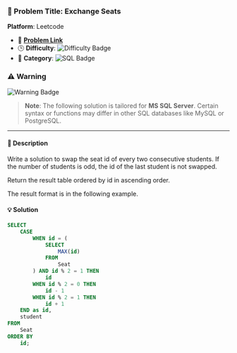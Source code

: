 ### 📂 Problem Title: Exchange Seats

**Platform**: Leetcode

- 🔗 [**Problem Link**](https://leetcode.com/problems/exchange-seats/?envType=study-plan-v2&envId=top-sql-50)
- 🕒 **Difficulty**: ![Difficulty Badge](https://img.shields.io/badge/Difficulty-Medium-yellow)
- 📁 **Category**: ![SQL Badge](https://img.shields.io/badge/SQL-SubQuery-blue)

### ⚠️ Warning

![Warning Badge](https://img.shields.io/badge/Warning-MS%20SQL%20Server%20Only-red)

> **Note**: The following solution is tailored for **MS SQL Server**. Certain syntax or functions may differ in other SQL databases like MySQL or PostgreSQL.

---

#### 📄 Description

Write a solution to swap the seat id of every two consecutive students. If the number of students is odd, the id of the last student is not swapped.

Return the result table ordered by id in ascending order.

The result format is in the following example.

#### 💡 Solution

```sql
SELECT
    CASE
        WHEN id = (
            SELECT
                MAX(id)
            FROM
                Seat
        ) AND id % 2 = 1 THEN
            id
        WHEN id % 2 = 0 THEN
            id - 1
        WHEN id % 2 = 1 THEN
            id + 1
    END as id,
    student
FROM
    Seat
ORDER BY
    id;
```
